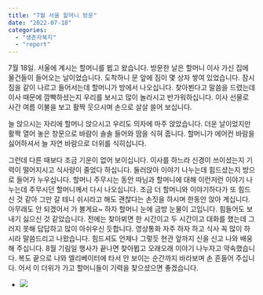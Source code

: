 ```yaml
---
title: "7월 서울 할머니 방문"
date: "2022-07-18"
categories: 
  - "생존자복지"
  - "report"
---
```


7월 18일. 서울에 계시는 할머니를 뵙고 왔습니다. 방문한 날은 할머니 이사 가신 집에 물건들이 들어오는 날이었습니다. 도착하니 문 앞에 짐이 몇 상자 쌓여 있었습니다. 잠시 짐을 같이 나르고 들어서는데 할머니가 방에서 나오십니다. 찾아뵌다고 말씀을 드렸는데 이사 때문에 깜빡하셨는지 우리를 보시고 많이 놀라시고 반가워하십니다. 이사 선물로 사간 여름 이불을 보고 활짝 웃으시며 손으로 살살 쓸어 보십니다.

늘 앉으시는 자리에 할머니 앉으시고 우리도 의자에 마주 앉았습니다. 더운 날이었지만 활짝 열어 놓은 창문으로 바람이 솔솔 들어와 땀을 식혀 줍니다. 할머니가 에어컨 바람을 싫어하셔서 늘 자연 바람으로 더위를 식히십니다.

그런데 다른 때보다 조금 기운이 없어 보이십니다. 이사를 하느라 신경이 쓰이셨는지 기력이 떨어지시고 식사량이 줄었다 하십니다. 둘러앉아 이야기 나누는데 힘드셨는지 방으로 들어가 누우십니다. 할머니 주무시는 동안 따님과 할머니에 대해 이런저런 이야기 나누는데 주무시던 할머니께서 다시 나오십니다. 조금 더 할머니와 이야기하다가 또 힘드신 것 같아 그만 갈 테니 쉬시라고 해도 괜찮다는 손짓을 하시며 한동안 앉아 계십니다. 아무래도 안 되겠어서 가 볼게요~ 하자 할머니 눈에 금방 눈물이 고입니다. 힘들어도 보내기 싫으신 것 같았습니다. 전에는 찾아뵈면 한 시간이고 두 시간이고 대화를 했는데 그러지 못해 답답하고 많이 아쉬우신 듯합니다. 영상통화 자주 하자 하고 식사 꼭 많이 하시라 말씀드리고 나왔습니다. 힘드셔도 언제나 그렇듯 현관 앞까지 신을 신고 나와 배웅해 주십니다. 8월 기림일 행사가 끝나면 찾아뵙고 오래오래 이야기 나누자고 약속했습니다. 복도 끝으로 나와 엘리베이터에 타서 안 보이는 순간까지 바라보며 손 흔들어 주십니다. 어서 이 더위가 가고 할머니들이 기력을 찾으셨으면 좋겠습니다.

- ![](https://r2.womenandwar.net/2022/07/사본-Resized_20220718_1532102.jpg)
